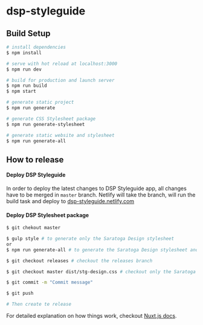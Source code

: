 # dsp-styleguide

## Build Setup

``` bash
# install dependencies
$ npm install

# serve with hot reload at localhost:3000
$ npm run dev

# build for production and launch server
$ npm run build
$ npm start

# generate static project
$ npm run generate

# generate CSS Stylesheet package
$ npm run generate-stylesheet

# generate static website and stylesheet
$ npm run generate-all
```

## How to release

#### Deploy DSP Styleguide
In order to deploy the latest changes to DSP Styleguide app, all changes have to be merged in `master` branch. Netlify will take the branch, will run the build task and deploy to [dsp-styleguide.netlify.com](https://dsp-styleguide.netlify.com/)

#### Deploy DSP Stylesheet package
``` bash
$ git chekout master

$ gulp style # to generate only the Saratoga Design stylesheet
or
$ npm run generate-all # to generate the Saratoga Design stylesheet and the DSP Styleguide app

$ git checkout releases # checkout the releases branch

$ git checkout master dist/stg-design.css # checkout only the Saratoga Design stylesheet

$ git commit -m "Commit message"

$ git push

# Then create te release
```

For detailed explanation on how things work, checkout [Nuxt.js docs](https://nuxtjs.org).

